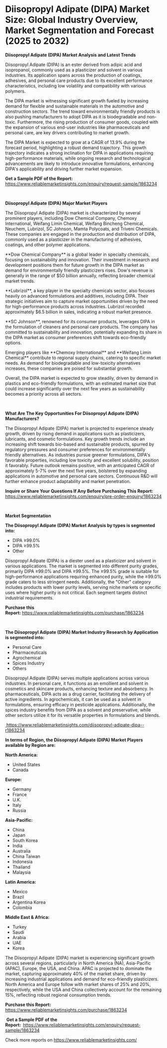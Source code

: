 <p><h1>Diisopropyl Adipate (DIPA) Market Size: Global Industry Overview, Market Segmentation and Forecast (2025 to 2032)</h1></p><p><strong>Diisopropyl Adipate (DIPA) Market Analysis and Latest Trends</strong></p>
<p><p>Diisopropyl Adipate (DIPA) is an ester derived from adipic acid and isopropanol, commonly used as a plasticizer and solvent in various industries. Its application spans across the production of coatings, adhesives, and personal care products due to its excellent performance characteristics, including low volatility and compatibility with various polymers. </p><p>The DIPA market is witnessing significant growth fueled by increasing demand for flexible and sustainable materials in the automotive and construction sectors. The trend toward environmentally friendly products is also pushing manufacturers to adopt DIPA as it is biodegradable and non-toxic. Furthermore, the rising production of consumer goods, coupled with the expansion of various end-user industries like pharmaceuticals and personal care, are key drivers contributing to market growth.</p><p>The DIPA Market is expected to grow at a CAGR of 13.9% during the forecast period, highlighting a robust demand trajectory. This growth trajectory indicates a strong inclination for DIPA in applications requiring high-performance materials, while ongoing research and technological advancements are likely to introduce innovative formulations, enhancing DIPA's applicability and driving further market expansion.</p></p>
<p><strong>Get a Sample PDF of the Report:&nbsp;</strong> <a href="https://www.reliablemarketinsights.com/enquiry/request-sample/1863234?utm_campaign=3257&utm_medium=2&utm_source=Github&utm_content=ia&utm_term=03042025&utm_id=diisopropyl-adipate-dipa">https://www.reliablemarketinsights.com/enquiry/request-sample/1863234</a></p>
<p>&nbsp;</p>
<p><strong>Diisopropyl Adipate (DIPA) Major Market Players</strong></p>
<p><p>The Diisopropyl Adipate (DIPA) market is characterized by several prominent players, including Dow Chemical Company, Chemoxy International, Weifang Limin Chemical, Weifang Bincheng Chemical, Neuchem, Lubrizol, SC Johnson, Mamta Polycoats, and Triveni Chemicals. These companies are engaged in the production and distribution of DIPA, commonly used as a plasticizer in the manufacturing of adhesives, coatings, and other polymer applications.</p><p>**Dow Chemical Company** is a global leader in specialty chemicals, focusing on sustainability and innovation. Their investment in research and development positions them for future growth in the DIPA market as demand for environmentally friendly plasticizers rises. Dow's revenue is generally in the range of $50 billion annually, reflecting broader chemical market trends.</p><p>**Lubrizol**, a key player in the specialty chemicals sector, also focuses heavily on advanced formulations and additives, including DIPA. Their strategic initiatives aim to capture market opportunities driven by the need for high-performance products across industries. Lubrizol recorded approximately $6.5 billion in sales, indicating a robust market presence.</p><p>**SC Johnson**, renowned for its consumer products, leverages DIPA in the formulation of cleaners and personal care products. The company has committed to sustainability and innovation, potentially expanding its share in the DIPA market as consumer preferences shift towards eco-friendly options.</p><p>Emerging players like **Chemoxy International** and **Weifang Limin Chemical** contribute to regional supply chains, catering to specific market needs. As demand for biodegradable and low-toxicity alternatives increases, these companies are poised for substantial growth.</p><p>Overall, the DIPA market is expected to grow steadily, driven by demand in plastics and eco-friendly formulations, with an estimated market size that could increase significantly over the next few years as sustainability becomes a priority across all sectors.</p></p>
<p>&nbsp;</p>
<p><strong>What Are The Key Opportunities For Diisopropyl Adipate (DIPA) Manufacturers?</strong></p>
<p><p>The Diisopropyl Adipate (DIPA) market is projected to experience steady growth, driven by rising demand in applications such as plasticizers, lubricants, and cosmetic formulations. Key growth trends include an increasing shift towards bio-based and sustainable products, spurred by regulatory pressures and consumer preferences for environmentally friendly alternatives. As industries pursue greener formulations, DIPA's favorable properties, including low toxicity and excellent solubility, position it favorably. Future outlook remains positive, with an anticipated CAGR of approximately 5-7% over the next five years, bolstered by expanding applications in automotive and personal care sectors. Continuous R&D will further enhance product adaptability and market penetration.</p></p>
<p><strong>Inquire or Share Your Questions If Any Before Purchasing This Report:</strong> <a href="https://www.reliablemarketinsights.com/enquiry/pre-order-enquiry/1863234?utm_campaign=3257&utm_medium=2&utm_source=Github&utm_content=ia&utm_term=03042025&utm_id=diisopropyl-adipate-dipa">https://www.reliablemarketinsights.com/enquiry/pre-order-enquiry/1863234</a></p>
<p>&nbsp;</p>
<p><strong>Market Segmentation</strong></p>
<p><strong>The Diisopropyl Adipate (DIPA) Market Analysis by types is segmented into:</strong></p>
<p><ul><li>DIPA ≥99.0%</li><li>DIPA ≥99.5%</li><li>Other</li></ul></p>
<p><p>Diisopropyl Adipate (DIPA) is a diester used as a plasticizer and solvent in various applications. The market is segmented into different purity grades, primarily DIPA ≥99.0% and DIPA ≥99.5%. The ≥99.5% grade is suitable for high-performance applications requiring enhanced purity, while the ≥99.0% grade caters to less stringent needs. Additionally, the "Other" category includes products with lower purity levels, serving niche markets or specific uses where higher purity is not critical. Each segment targets distinct industrial requirements.</p></p>
<p><strong>Purchase this Report:&nbsp;</strong><a href="https://www.reliablemarketinsights.com/purchase/1863234?utm_campaign=3257&utm_medium=2&utm_source=Github&utm_content=ia&utm_term=03042025&utm_id=diisopropyl-adipate-dipa">https://www.reliablemarketinsights.com/purchase/1863234</a></p>
<p>&nbsp;</p>
<p><strong>The Diisopropyl Adipate (DIPA) Market Industry Research by Application is segmented into:</strong></p>
<p><ul><li>Personal Care</li><li>Pharmaceuticals</li><li>Agrochemical</li><li>Spices Industry</li><li>Others</li></ul></p>
<p><p>Diisopropyl Adipate (DIPA) serves multiple applications across various industries. In personal care, it functions as an emollient and solvent in cosmetics and skincare products, enhancing texture and absorbency. In pharmaceuticals, DIPA acts as a drug carrier, facilitating the delivery of active ingredients. In agrochemicals, it can be used as a solvent in formulations, ensuring efficacy in pesticide applications. Additionally, the spices industry benefits from DIPA as a solvent and preservative, while other sectors utilize it for its versatile properties in formulations and blends.</p></p>
<p><a href="https://www.reliablemarketinsights.com/diisopropyl-adipate-dipa--r1863234?utm_campaign=3257&utm_medium=2&utm_source=Github&utm_content=ia&utm_term=03042025&utm_id=diisopropyl-adipate-dipa">&nbsp;https://www.reliablemarketinsights.com/diisopropyl-adipate-dipa--r1863234</a></p>
<p><strong>In terms of Region, the Diisopropyl Adipate (DIPA) Market Players available by Region are:</strong></p>
<p>
    <p> <strong> North America: </strong>
        <ul>
            <li>United States</li>
            <li>Canada</li>
        </ul>
        </p> 
    <p> <strong> Europe: </strong>
        <ul>
            <li>Germany</li>
            <li>France</li>
            <li>U.K.</li>
            <li>Italy</li>
            <li>Russia</li>
        </ul>
        </p> 
    <p> <strong> Asia-Pacific: </strong>
        <ul>
            <li>China</li>
            <li>Japan</li>
            <li>South Korea</li>
            <li>India</li>
            <li>Australia</li>
            <li>China Taiwan</li>
            <li>Indonesia</li>
            <li>Thailand</li>
            <li>Malaysia</li>
        </ul>
        </p> 
    <p> <strong> Latin America: </strong>
        <ul>
            <li>Mexico</li>
            <li>Brazil</li>
            <li>Argentina Korea</li>
            <li>Colombia</li>
        </ul>
        </p> 
    <p> <strong> Middle East & Africa: </strong>
        <ul>
            <li>Turkey</li>
            <li>Saudi</li>
            <li>Arabia</li>
            <li>UAE</li>
            <li>Korea</li>
        </ul>
    </p>
    </p>
<p><p>The Diisopropyl Adipate (DIPA) market is experiencing significant growth across several regions, particularly in North America (NA), Asia-Pacific (APAC), Europe, the USA, and China. APAC is projected to dominate the market, capturing approximately 40% of the market share, driven by increasing industrial applications and demand for eco-friendly plasticizers. North America and Europe follow with market shares of 25% and 20%, respectively, while the USA and China collectively account for the remaining 15%, reflecting robust regional consumption trends.</p></p>
<p><strong>Purchase this Report: </strong><a href="https://www.reliablemarketinsights.com/purchase/1863234?utm_campaign=3257&utm_medium=2&utm_source=Github&utm_content=ia&utm_term=03042025&utm_id=diisopropyl-adipate-dipa">https://www.reliablemarketinsights.com/purchase/1863234</a></p>
<p>&nbsp;<strong>Get a Sample PDF of the Report:&nbsp;&nbsp;</strong><a href="https://www.reliablemarketinsights.com/enquiry/request-sample/1863234?utm_campaign=3257&utm_medium=2&utm_source=Github&utm_content=ia&utm_term=03042025&utm_id=diisopropyl-adipate-dipa">https://www.reliablemarketinsights.com/enquiry/request-sample/1863234</a></p>
<p><strong></strong></p>
<p>Check more reports on <a href="https://www.reliablemarketinsights.com/?utm_campaign=3257&utm_medium=2&utm_source=Github&utm_content=ia&utm_term=03042025&utm_id=diisopropyl-adipate-dipa">https://www.reliablemarketinsights.com/</a></p>